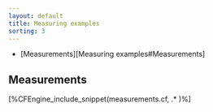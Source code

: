 ```yaml
---
layout: default
title: Measuring examples
sorting: 3
---
```


* [Measurements][Measuring examples#Measurements]

## Measurements

[%CFEngine_include_snippet(measurements.cf, .* )%]
